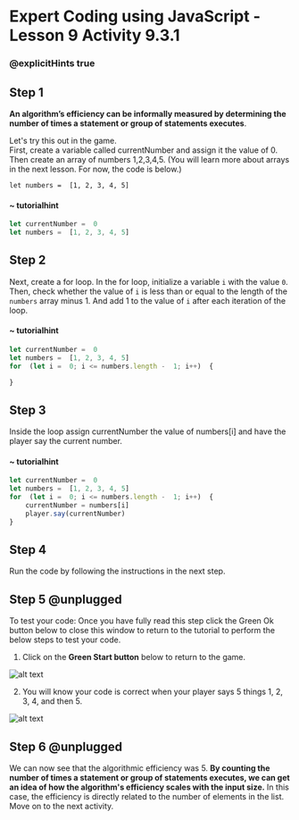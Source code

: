 # Expert Coding using JavaScript - Lesson 9 Activity 9.3.1
### @explicitHints true

## Step 1

**An algorithm’s efficiency can be informally measured by determining the number of times a statement or group of statements executes**.

Let's try this out in the game.  
First, create a variable called currentNumber and assign it the value of 0. Then create an array of numbers 1,2,3,4,5.  (You will learn more about arrays in the next lesson.  For now, the code is below.)

    let numbers =  [1, 2, 3, 4, 5]

#### ~ tutorialhint

```javascript
let currentNumber =  0
let numbers =  [1, 2, 3, 4, 5]
```

## Step 2

Next, create a for loop.  In the for loop, initialize a variable `i` with the value `0`.  Then, check whether the value of `i` is less than or equal to the length of the `numbers` array minus 1.
And add 1 to the value of `i` after each iteration of the loop.

#### ~ tutorialhint

```javascript
let currentNumber =  0
let numbers =  [1, 2, 3, 4, 5]
for  (let i =  0; i <= numbers.length -  1; i++)  {

}
```

## Step 3
Inside the loop assign currentNumber the value of numbers[i] and have the player say the current number. 

#### ~ tutorialhint

```javascript
let currentNumber =  0
let numbers =  [1, 2, 3, 4, 5]
for  (let i =  0; i <= numbers.length -  1; i++)  {
	currentNumber = numbers[i]
	player.say(currentNumber)
}
```

## Step 4

Run the code by following the instructions in the next step.


## Step 5 @unplugged
To test your code:
Once you have fully read this step click the Green Ok button below to close this window to return to the tutorial to perform the below steps to test your code.

1. Click on the **Green Start button** below to return to the game.

![alt text](https://expertjs.codingcredentials.com/Lesson1/1.1/1.JPG?raw=true  "Start")

2. You will know your code is correct when your player says 5 things 1, 2, 3, 4, and then 5.  
   
![alt text](https://expertjs.codingcredentials.com/Lesson9/9.3/9.3.png?raw=true  "code")
## Step 6 @unplugged

We can now see that the algorithmic efficiency was 5. 
**By counting the number of times a statement or group of statements executes, we can get an idea of how the algorithm's efficiency scales with the input size.** In this case, the efficiency is directly related to the number of elements in the list.
Move on to the next activity. 